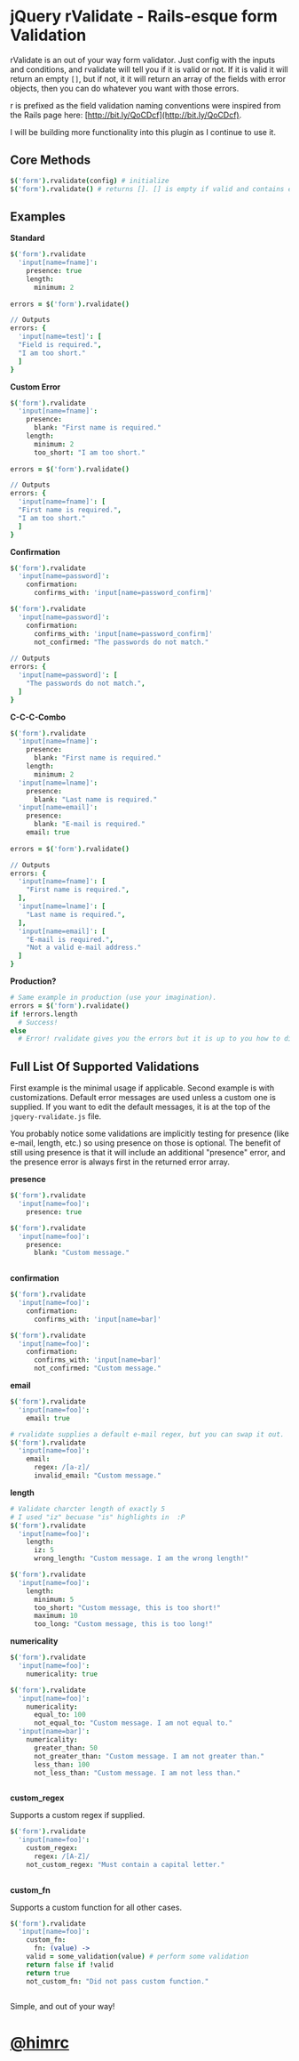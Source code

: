 jQuery rValidate - Rails-esque form Validation
===

rValidate is an out of your way form validator. Just config with the inputs and conditions, and rvalidate will tell you if it is valid or not. If it is valid it will return an empty `[]`, but if not, it it will return an array of the fields with error objects, then you can do whatever you want with those errors.

r is prefixed as the field validation naming conventions were inspired from the Rails page here: [http://bit.ly/QoCDcf](http://bit.ly/QoCDcf). 

I will be building more functionality into this plugin as I continue to use it.

Core Methods
---

```coffeescript
$('form').rvalidate(config) # initialize
$('form').rvalidate() # returns []. [] is empty if valid and contains errors if not
```

Examples
---

**Standard**

```coffeescript
$('form').rvalidate
  'input[name=fname]':
    presence: true
    length:
      minimum: 2
    
errors = $('form').rvalidate()

// Outputs
errors: {
  'input[name=test]': [
  "Field is required.",
  "I am too short."
  ]
}
```

**Custom Error**

```coffeescript
$('form').rvalidate
  'input[name=fname]':
    presence:
      blank: "First name is required."
    length:
      minimum: 2
      too_short: "I am too short."
    
errors = $('form').rvalidate()

// Outputs
errors: {
  'input[name=fname]': [
  "First name is required.",
  "I am too short."
  ]
}
```

**Confirmation**

```coffeescript
$('form').rvalidate
  'input[name=password]':
    confirmation:
      confirms_with: 'input[name=password_confirm]'

$('form').rvalidate
  'input[name=password]':
    confirmation:
      confirms_with: 'input[name=password_confirm]'
      not_confirmed: "The passwords do not match."
      
// Outputs
errors: {
  'input[name=password]': [
    "The passwords do not match.",
  ]
}
```

**C-C-C-Combo**

```coffeescript
$('form').rvalidate
  'input[name=fname]':
    presence:
      blank: "First name is required."
    length:
      minimum: 2
  'input[name=lname]':
    presence:
      blank: "Last name is required."
  'input[name=email]':
    presence:
      blank: "E-mail is required."
    email: true
     
errors = $('form').rvalidate()

// Outputs
errors: {
  'input[name=fname]': [
    "First name is required.",
  ],
  'input[name=lname]': [
    "Last name is required.",
  ],
  'input[name=email]': [
    "E-mail is required.",
    "Not a valid e-mail address."
  ]   
}
```

**Production?**

```coffeescript
# Same example in production (use your imagination).
errors = $('form').rvalidate()
if !errors.length
  # Success!
else
  # Error! rvalidate gives you the errors but it is up to you how to display them.
```

Full List Of Supported Validations
---
First example is the minimal usage if applicable. Second example is with customizations.  Default error messages are used unless a custom one is supplied. If you want to edit the default messages, it is at the top of the `jquery-rvalidate.js` file.

You probably notice some validations are implicitly testing for presence (like e-mail, length, etc.) so using presence on those is optional. The benefit of still using presence is that it will include an additional "presence" error, and the presence error is always first in the returned error array.

**presence**

```coffeescript
$('form').rvalidate
  'input[name=foo]':
    presence: true

$('form').rvalidate
  'input[name=foo]':
    presence:
      blank: "Custom message."
   
```

**confirmation**

```coffeescript
$('form').rvalidate
  'input[name=foo]':
    confirmation:
      confirms_with: 'input[name=bar]'

$('form').rvalidate
  'input[name=foo]':
    confirmation:
      confirms_with: 'input[name=bar]'
      not_confirmed: "Custom message."
```
**email**

```coffeescript
$('form').rvalidate
  'input[name=foo]':
    email: true

# rvalidate supplies a default e-mail regex, but you can swap it out.
$('form').rvalidate
  'input[name=foo]':
    email:
      regex: /[a-z]/
      invalid_email: "Custom message."
```

**length**

```coffeescript
# Validate charcter length of exactly 5
# I used "iz" becuase "is" highlights in  :P
$('form').rvalidate
  'input[name=foo]':
    length:
      iz: 5
      wrong_length: "Custom message. I am the wrong length!"

$('form').rvalidate
  'input[name=foo]':
    length:
      minimum: 5
      too_short: "Custom message, this is too short!"
      maximum: 10
      too_long: "Custom message, this is too long!"
```

**numericality**

```coffeescript
$('form').rvalidate
  'input[name=foo]':
    numericality: true

$('form').rvalidate
  'input[name=foo]':
    numericality:
      equal_to: 100
      not_equal_to: "Custom message. I am not equal to."
  'input[name=bar]':
    numericality:
      greater_than: 50
      not_greater_than: "Custom message. I am not greater than."
      less_than: 100
      not_less_than: "Custom message. I am not less than."
            
```

**custom_regex**

Supports a custom regex if supplied.

```coffeescript
$('form').rvalidate
  'input[name=foo]':
    custom_regex:
      regex: /[A-Z]/
    not_custom_regex: "Must contain a capital letter."
            
```

**custom_fn**

Supports a custom function for all other cases.

```coffeescript
$('form').rvalidate
  'input[name=foo]':
    custom_fn:
      fn: (value) ->
    valid = some_validation(value) # perform some validation
    return false if !valid
    return true
    not_custom_fn: "Did not pass custom function."
            
```

Simple, and out of your way!

[@himrc](http://twitter.com/himrc)
===